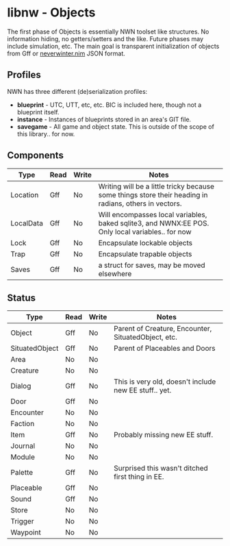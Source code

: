 # libnw - Objects

The first phase of Objects is essentially NWN toolset like structures. No information hiding, no getters/setters and the like.  Future phases may include simulation, etc.  The main goal is transparent initialization of objects from Gff or [neverwinter.nim](https://github.com/niv/neverwinter.nim) JSON format.

## Profiles

NWN has three different (de)serialization profiles:

* **blueprint** - UTC, UTT, etc, etc.  BIC is included here, though not a blueprint itself.
* **instance** - Instances of blueprints stored in an area's GIT file.
* **savegame** - All game and object state.  This is outside of the scope of this library.. for now.

## Components

|   Type   | Read | Write |                        Notes                        |
| -------- | ---- | ----- | --------------------------------------------------- |
| Location | Gff  | No    | Writing will be a little tricky because some things store their heading in radians, others in vectors.  |
| LocalData | Gff | No    | Will encompasses local variables, baked sqlite3, and NWNX:EE POS.  Only local variables.. for now |
| Lock     | Gff  | No    | Encapsulate lockable objects
| Trap     | Gff  | No    | Encapsulate trapable objects
| Saves    | Gff  | No    | a struct for saves, may be moved elsewhere

## Status

|      Type      | Read | Write | Notes
| -------------- | ---- | ----- | -----
| Object         | Gff  | No    | Parent of Creature, Encounter, SituatedObject, etc.
| SituatedObject | Gff  | No    | Parent of Placeables and Doors
| Area           | No   | No    |
| Creature       | No   | No    |
| Dialog         | Gff  | No    | This is very old, doesn't include new EE stuff.. yet.
| Door           | Gff  | No    |
| Encounter      | No   | No    |
| Faction        | No   | No    |
| Item           | Gff  | No    | Probably missing new EE stuff.
| Journal        | No   | No    |
| Module         | No   | No    |
| Palette        | Gff  | No    | Surprised this wasn't ditched first thing in EE.
| Placeable      | Gff  | No    |
| Sound          | Gff  | No    |
| Store          | No   | No    |
| Trigger        | No   | No    |
| Waypoint       | No   | No    |
